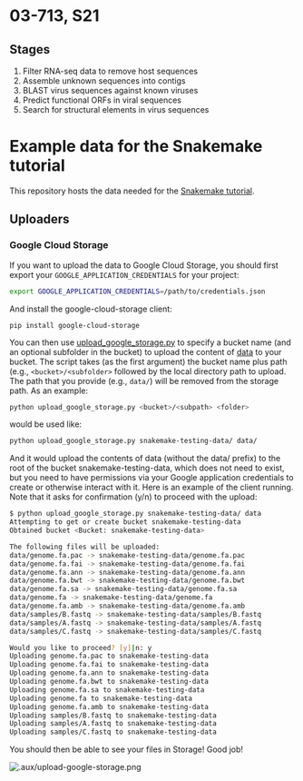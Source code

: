 # 03-713, S21
## Stages
1. Filter RNA-seq data to remove host sequences
2. Assemble unknown sequences into contigs
3. BLAST virus sequences against known viruses
4. Predict functional ORFs in viral sequences
5. Search for structural elements in virus sequences


# Example data for the Snakemake tutorial

This repository hosts the data needed for the [Snakemake tutorial](https://snakemake.readthedocs.io/en/stable/tutorial/tutorial.html).

## Uploaders

### Google Cloud Storage

If you want to upload the data to Google Cloud Storage, you should first
export your `GOOGLE_APPLICATION_CREDENTIALS` for your project:

```bash
export GOOGLE_APPLICATION_CREDENTIALS=/path/to/credentials.json
```

And install the google-cloud-storage client:

```bsah
pip install google-cloud-storage
```

You can then use [upload_google_storage.py](upload_google_storage.py) to specify a bucket name
(and an optional subfolder in the bucket) to upload the content of [data](data)
to your bucket. The script takes (as the first argument) the bucket name plus path
(e.g., `<bucket>/<subfolder>` followed by the local directory path to upload.
The path that you provide (e.g., `data/`) will be removed from the storage path.
As an example:

```bash
python upload_google_storage.py <bucket>/<subpath> <folder>
```

would be used like:

```bash
python upload_google_storage.py snakemake-testing-data/ data/
```

And it would upload the contents of data (without the data/ prefix) to 
the root of the bucket snakemake-testing-data, which does not need to exist,
but you need to have permissions via your Google application credentials
to create or otherwise interact with it. Here is an example of the client 
running. Note that it asks for confirmation (y/n) to proceed with the upload:

```bash
$ python upload_google_storage.py snakemake-testing-data/ data
Attempting to get or create bucket snakemake-testing-data
Obtained bucket <Bucket: snakemake-testing-data>

The following files will be uploaded:
data/genome.fa.pac -> snakemake-testing-data/genome.fa.pac
data/genome.fa.fai -> snakemake-testing-data/genome.fa.fai
data/genome.fa.ann -> snakemake-testing-data/genome.fa.ann
data/genome.fa.bwt -> snakemake-testing-data/genome.fa.bwt
data/genome.fa.sa -> snakemake-testing-data/genome.fa.sa
data/genome.fa -> snakemake-testing-data/genome.fa
data/genome.fa.amb -> snakemake-testing-data/genome.fa.amb
data/samples/B.fastq -> snakemake-testing-data/samples/B.fastq
data/samples/A.fastq -> snakemake-testing-data/samples/A.fastq
data/samples/C.fastq -> snakemake-testing-data/samples/C.fastq

Would you like to proceed? [y]|n: y
Uploading genome.fa.pac to snakemake-testing-data
Uploading genome.fa.fai to snakemake-testing-data
Uploading genome.fa.ann to snakemake-testing-data
Uploading genome.fa.bwt to snakemake-testing-data
Uploading genome.fa.sa to snakemake-testing-data
Uploading genome.fa to snakemake-testing-data
Uploading genome.fa.amb to snakemake-testing-data
Uploading samples/B.fastq to snakemake-testing-data
Uploading samples/A.fastq to snakemake-testing-data
Uploading samples/C.fastq to snakemake-testing-data
```

You should then be able to see your files in Storage! Good job!

![.aux/upload-google-storage.png](.aux/upload-google-storage.png)

